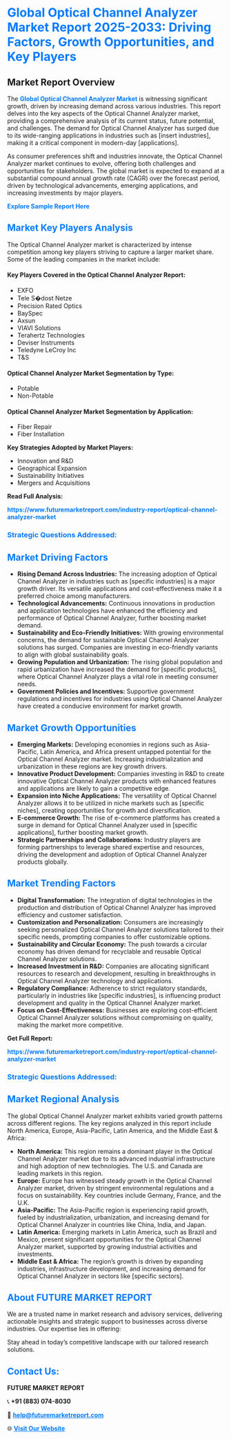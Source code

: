 <h1 style="color: #007BFF;">Global Optical Channel Analyzer Market Report 2025-2033: Driving Factors, Growth Opportunities, and Key Players</h1>

<section id="overview">
<h2>Market Report Overview</h2>
<p>The <a href="https://www.futuremarketreport.com/industry-report/optical-channel-analyzer-market" style="color: #007BFF; text-decoration: none;"><strong>Global Optical Channel Analyzer Market</strong></a> is witnessing significant growth, driven by increasing demand across various industries. This report delves into the key aspects of the Optical Channel Analyzer market, providing a comprehensive analysis of its current status, future potential, and challenges. The demand for Optical Channel Analyzer has surged due to its wide-ranging applications in industries such as [insert industries], making it a critical component in modern-day [applications].</p>
<p>As consumer preferences shift and industries innovate, the Optical Channel Analyzer market continues to evolve, offering both challenges and opportunities for stakeholders. The global market is expected to expand at a substantial compound annual growth rate (CAGR) over the forecast period, driven by technological advancements, emerging applications, and increasing investments by major players.</p>
</section>

<section id="overview">
<p><a href="https://www.futuremarketreport.com/request-sample/reportId=42807" style="color: #007BFF; text-decoration: none;"><strong>Explore Sample Report Here</strong></a></p>
</section>

<section id="key-players">
<h2 style="color: #007BFF;">Market Key Players Analysis</h2>
<p>The Optical Channel Analyzer market is characterized by intense competition among key players striving to capture a larger market share. Some of the leading companies in the market include:</p>
<h4>Key Players Covered in the Optical Channel Analyzer Report:</h4>
<ul><li>EXFO</li><li>Tele S�dost Netze</li><li>Precision Rated Optics</li><li>BaySpec</li><li>Axsun</li><li>VIAVI Solutions</li><li>Terahertz Technologies</li><li>Deviser Instruments</li><li>Teledyne LeCroy Inc</li><li>T&amp;S</li></ul>
<h4>Optical Channel Analyzer Market Segmentation by Type:</h4>
<ul><li>Potable</li><li>Non-Potable</li></ul>

<h4>Optical Channel Analyzer Market Segmentation by Application:</h4>
<ul><li>Fiber Repair</li><li>Fiber Installation</li></ul>
<p><strong>Key Strategies Adopted by Market Players:</strong></p>
<ul>
<li>Innovation and R&D</li>
<li>Geographical Expansion</li>
<li>Sustainability Initiatives</li>
<li>Mergers and Acquisitions</li>
</ul>
</section>

<section>
<p><strong>Read Full Analysis: </strong></p><a href="https://www.futuremarketreport.com/industry-report/optical-channel-analyzer-market" style="color: #007BFF; text-decoration: none;"><strong>https://www.futuremarketreport.com/industry-report/optical-channel-analyzer-market</strong></a>
<h3 style="color: #007BFF;">Strategic Questions Addressed:</h3>
</section>

<section id="driving-factors">
<h2 style="color: #007BFF;">Market Driving Factors</h2>
<ul>
<li><strong>Rising Demand Across Industries:</strong> The increasing adoption of Optical Channel Analyzer in industries such as [specific industries] is a major growth driver. Its versatile applications and cost-effectiveness make it a preferred choice among manufacturers.</li>
<li><strong>Technological Advancements:</strong> Continuous innovations in production and application technologies have enhanced the efficiency and performance of Optical Channel Analyzer, further boosting market demand.</li>
<li><strong>Sustainability and Eco-Friendly Initiatives:</strong> With growing environmental concerns, the demand for sustainable Optical Channel Analyzer solutions has surged. Companies are investing in eco-friendly variants to align with global sustainability goals.</li>
<li><strong>Growing Population and Urbanization:</strong> The rising global population and rapid urbanization have increased the demand for [specific products], where Optical Channel Analyzer plays a vital role in meeting consumer needs.</li>
<li><strong>Government Policies and Incentives:</strong> Supportive government regulations and incentives for industries using Optical Channel Analyzer have created a conducive environment for market growth.</li>
</ul>
</section>

<section id="growth-opportunities">
<h2 style="color: #007BFF;">Market Growth Opportunities</h2>
<ul>
<li><strong>Emerging Markets:</strong> Developing economies in regions such as Asia-Pacific, Latin America, and Africa present untapped potential for the Optical Channel Analyzer market. Increasing industrialization and urbanization in these regions are key growth drivers.</li>
<li><strong>Innovative Product Development:</strong> Companies investing in R&D to create innovative Optical Channel Analyzer products with enhanced features and applications are likely to gain a competitive edge.</li>
<li><strong>Expansion into Niche Applications:</strong> The versatility of Optical Channel Analyzer allows it to be utilized in niche markets such as [specific niches], creating opportunities for growth and diversification.</li>
<li><strong>E-commerce Growth:</strong> The rise of e-commerce platforms has created a surge in demand for Optical Channel Analyzer used in [specific applications], further boosting market growth.</li>
<li><strong>Strategic Partnerships and Collaborations:</strong> Industry players are forming partnerships to leverage shared expertise and resources, driving the development and adoption of Optical Channel Analyzer products globally.</li>
</ul>
</section>

<section id="trending-factors">
<h2 style="color: #007BFF;">Market Trending Factors</h2>
<ul>
<li><strong>Digital Transformation:</strong> The integration of digital technologies in the production and distribution of Optical Channel Analyzer has improved efficiency and customer satisfaction.</li>
<li><strong>Customization and Personalization:</strong> Consumers are increasingly seeking personalized Optical Channel Analyzer solutions tailored to their specific needs, prompting companies to offer customizable options.</li>
<li><strong>Sustainability and Circular Economy:</strong> The push towards a circular economy has driven demand for recyclable and reusable Optical Channel Analyzer solutions.</li>
<li><strong>Increased Investment in R&D:</strong> Companies are allocating significant resources to research and development, resulting in breakthroughs in Optical Channel Analyzer technology and applications.</li>
<li><strong>Regulatory Compliance:</strong> Adherence to strict regulatory standards, particularly in industries like [specific industries], is influencing product development and quality in the Optical Channel Analyzer market.</li>
<li><strong>Focus on Cost-Effectiveness:</strong> Businesses are exploring cost-efficient Optical Channel Analyzer solutions without compromising on quality, making the market more competitive.</li>
</ul>
</section>

<section>
<p><strong>Get Full Report: </strong></p><a href="https://www.futuremarketreport.com/industry-report/optical-channel-analyzer-market" style="color: #007BFF; text-decoration: none;"><strong>https://www.futuremarketreport.com/industry-report/optical-channel-analyzer-market</strong></a>
<h3 style="color: #007BFF;">Strategic Questions Addressed:</h3>
</section>


<section id="regional-analysis">
<h2 style="color: #007BFF;">Market Regional Analysis</h2>
<p>The global Optical Channel Analyzer market exhibits varied growth patterns across different regions. The key regions analyzed in this report include North America, Europe, Asia-Pacific, Latin America, and the Middle East & Africa:</p>
<ul>
<li><strong>North America:</strong> This region remains a dominant player in the Optical Channel Analyzer market due to its advanced industrial infrastructure and high adoption of new technologies. The U.S. and Canada are leading markets in this region.</li>
<li><strong>Europe:</strong> Europe has witnessed steady growth in the Optical Channel Analyzer market, driven by stringent environmental regulations and a focus on sustainability. Key countries include Germany, France, and the U.K.</li>
<li><strong>Asia-Pacific:</strong> The Asia-Pacific region is experiencing rapid growth, fueled by industrialization, urbanization, and increasing demand for Optical Channel Analyzer in countries like China, India, and Japan.</li>
<li><strong>Latin America:</strong> Emerging markets in Latin America, such as Brazil and Mexico, present significant opportunities for the Optical Channel Analyzer market, supported by growing industrial activities and investments.</li>
<li><strong>Middle East & Africa:</strong> The region’s growth is driven by expanding industries, infrastructure development, and increasing demand for Optical Channel Analyzer in sectors like [specific sectors].</li>
</ul>
</section>

<footer>
<h2 style="color: #007BFF;">About FUTURE MARKET REPORT</h2>
<p>We are a trusted name in market research and advisory services, delivering actionable insights and strategic support to businesses across diverse industries. Our expertise lies in offering:</p>

<p>Stay ahead in today’s competitive landscape with our tailored research solutions.</p>

<h2 style="color: #007BFF;">Contact Us:</h2>
<p><strong>FUTURE MARKET REPORT</strong></p>
<p>📞 <strong>+91 (883) 074-8030</strong></p>
<p>📧 <strong><a href="mailto:help@futuremarketreport.com" style="color: #007BFF;">help@futuremarketreport.com</a></strong></p>
<p>🌐 <strong><a href="https://www.futuremarketreport.com/" style="color: #007BFF;">Visit Our Website</a></strong></p>
</footer>